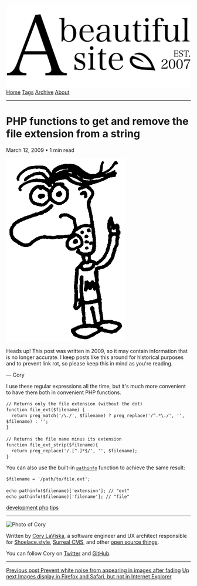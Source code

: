 <a href="../../index.html" class="header-link"><img src="../../images/logos/wordmark.svg" alt="A Beautiful Site" class="wordmark" /></a> <a href="../../index.html" class="nav-item">Home</a> <a href="../../tags/index.html" class="nav-item">Tags</a> <a href="../index.html" class="nav-item">Archive</a> <a href="../../about/index.html" class="nav-item">About</a>

------------------------------------------------------------------------

PHP functions to get and remove the file extension from a string
================================================================

March 12, 2009 • 1 min read

![A drawing of a cartoon man pointing upwards](../../images/artwork/pointer.gif)

Heads up! This post was written in 2009, so it may contain information that is no longer accurate. I keep posts like this around for historical purposes and to prevent link rot, so please keep this in mind as you're reading.

— Cory

I use these regular expressions all the time, but it's much more convenient to have them both in convenient PHP functions.

    // Returns only the file extension (without the dot)
    function file_ext($filename) {
      return preg_match('/\./', $filename) ? preg_replace('/^.*\./', '', $filename) : '';
    }

    // Returns the file name minus its extension
    function file_ext_strip($filename){
      return preg_replace('/.[^.]*$/', '', $filename);
    }

You can also use the built-in [`pathinfo`](http://php.net/manual/en/function.pathinfo.php) function to achieve the same result:

    $filename = '/path/to/file.ext';

    echo pathinfo($filename)['extension']; // "ext"
    echo pathinfo($filename)['filename']; // "file"

<a href="../../tags/development/index.html" class="post-tag">development</a> <a href="../../tags/php/index.html" class="post-tag">php</a> <a href="../../tags/tips/index.html" class="post-tag">tips</a>

------------------------------------------------------------------------

<img src="http://0.gravatar.com/avatar/bf1b3b95fd5b096a3592247c29667b33?s=512" alt="Photo of Cory" class="avatar avatar-small" />

Written by [Cory LaViska](../../index-4.html), a software engineer and UX architect responsible for [Shoelace.style](https://shoelace.style/), [Surreal CMS](https://www.surrealcms.com/), and other [open source things](https://github.com/claviska).

You can follow Cory on [Twitter](https://twitter.com/claviska) and [GitHub](https://github.com/claviska).

------------------------------------------------------------------------

<a href="../prevent-white-noise-from-appearing-in-images-after-fading/index.html" class="post-nav-previous"><span class="small">Previous post</span> Prevent white noise from appearing in images after fading</a> <a href="../images-display-in-firefox-and-safari-but-not-in-internet-explorer/index.html" class="post-nav-next"><span class="small">Up next</span> Images display in Firefox and Safari, but not in Internet Explorer</a>
